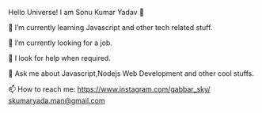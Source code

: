 Hello Universe! I am Sonu Kumar Yadav 👋

🌱 I’m currently learning Javascript and other tech related stuff.

👯 I’m currently looking for a job.

🤔 I look for help when required.

💬 Ask me about  Javascript,Nodejs Web Development and other cool stuffs.

📫 How to reach me: https://www.instagram.com/gabbar_sky/ skumaryada.man@gmail.com

<!---
SonuKumarYadav9/SonuKumarYadav9 is a ✨ special ✨ repository because its `README.md` (this file) appears on your GitHub profile.
You can click the Preview link to take a look at your changes.
--->
